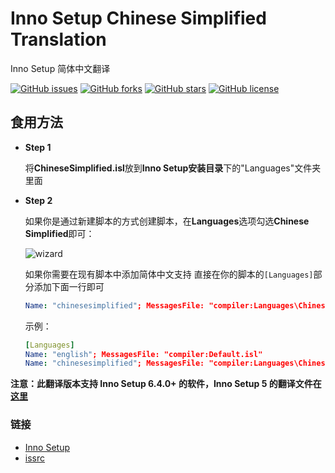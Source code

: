 # Inno Setup Chinese Simplified Translation #
Inno Setup 简体中文翻译

[![GitHub issues](https://img.shields.io/github/issues/kira-96/Inno-Setup-Chinese-Simplified-Translation)](https://github.com/kira-96/Inno-Setup-Chinese-Simplified-Translation/issues)
[![GitHub forks](https://img.shields.io/github/forks/kira-96/Inno-Setup-Chinese-Simplified-Translation)](https://github.com/kira-96/Inno-Setup-Chinese-Simplified-Translation/network)
[![GitHub stars](https://img.shields.io/github/stars/kira-96/Inno-Setup-Chinese-Simplified-Translation)](https://github.com/kira-96/Inno-Setup-Chinese-Simplified-Translation/stargazers)
[![GitHub license](https://img.shields.io/github/license/kira-96/Inno-Setup-Chinese-Simplified-Translation)](https://github.com/kira-96/Inno-Setup-Chinese-Simplified-Translation)

## 食用方法 ##

- **Step 1**

  将**ChineseSimplified.isl**放到**Inno Setup安装目录**下的"Languages"文件夹里面

- **Step 2**

  如果你是通过新建脚本的方式创建脚本，在**Languages**选项勾选**Chinese Simplified**即可：

  ![wizard](Wizard.png)

  如果你需要在现有脚本中添加简体中文支持
  直接在你的脚本的`[Languages]`部分添加下面一行即可

  ``` yaml
  Name: "chinesesimplified"; MessagesFile: "compiler:Languages\ChineseSimplified.isl"
  ```

  示例：

  ``` yaml
  [Languages]
  Name: "english"; MessagesFile: "compiler:Default.isl"
  Name: "chinesesimplified"; MessagesFile: "compiler:Languages\ChineseSimplified.isl"
  ```

**注意：此翻译版本支持 Inno Setup 6.4.0+ 的软件，Inno Setup 5 的翻译文件在[这里](https://github.com/kira-96/Inno-Setup-Chinese-Simplified-Translation/tree/5.5.3+)**

### 链接 ###

- [Inno Setup](https://jrsoftware.org/isinfo.php)
- [issrc](https://github.com/jrsoftware/issrc)

